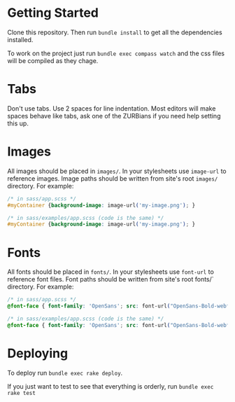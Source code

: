Getting Started
===============

Clone this repository.  Then run `bundle install` to get all the dependencies installed.

To work on the project just run `bundle exec compass watch` and the css files will be compiled as they chage.

Tabs
====

Don't use tabs.  Use 2 spaces for line indentation.  Most editors will make spaces behave like tabs, ask one of the ZURBians if you need help setting this up.

Images
======

All images should be placed in `images/`.  In your stylesheets use `image-url` to reference images.  Image paths should be written from site's root `images/` directory.  For example:

```css
/* in sass/app.scss */
#myContainer {background-image: image-url('my-image.png'); }

/* in sass/examples/app.scss (code is the same) */
#myContainer {background-image: image-url('my-image.png'); }
```

Fonts
=====

All fonts should be placed in `fonts/`.  In your stylesheets use `font-url` to reference font files.  Font paths should be written from site's root fonts/` directory.  For example:

```css
/* in sass/app.scss */
@font-face { font-family: 'OpenSans'; src: font-url("OpenSans-Bold-webfont.eot"); }

/* in sass/examples/app.scss (code is the same) */
@font-face { font-family: 'OpenSans'; src: font-url("OpenSans-Bold-webfont.eot"); }
```

Deploying
=========

To deploy run `bundle exec rake deploy`.

If you just want to test to see that everything is orderly, run `bundle exec rake test`
